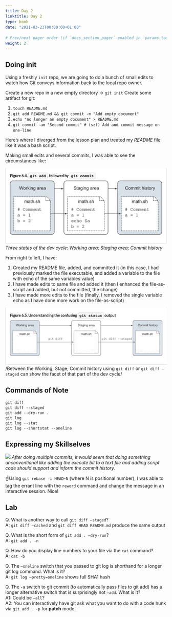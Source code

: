 ```yaml
---
title: Day 2
linktitle: Day 2
type: book
date: "2021-03-23T00:00:00+01:00"

# Prev/next pager order (if `docs_section_pager` enabled in `params.toml`)
weight: 2
---
```

## Doing init
Using a freshly `init` repo, we are going to do a bunch of small edits to watch how Git conveys information back to the local repo owner.

Create a new repo in a new empty directory -> `git init`
Create some artifact for git:

1. `touch README.md`
2. `git add README.md && git commit -m "Add empty document"`
3. `echo "no longer an empty document" > README.md`
4. `git commit -am "Second commit" # (szf) Add and commit message on one-line`

Here’s where I diverged from the lesson plan and treated my _README_ file like it was a bash script.

Making small edits and several commits, I was able to see the circumstances like:
 
![](day2-02.png)
_Three states of the dev cycle: Working area; Staging area; Commit history_

From right to left, I have:

1. Created my README file, added, and committed it (in this case, I had previously marked the file executable, and added a variable to the file with echo of the same variables value)
2. I have made edits to same file and added it (then I enhanced the file-as-script and added, but not committed, the change)
3. I have made more edits to the file (finally, I removed the single variable echo as I have done more work on the file-as-script)

![](day2-03.png)
/Between the Working; Stage; Commit history using `git diff` or `git diff —staged` can show the facet of that part of the dev cycle/

## Commands of Note
```
git diff
git diff --staged
git add --dry-run .
git log
git log --stat
git log --shortstat --oneline
```

##  Expressing my Skillselves

![](git-mol-day2-01.png)
_After doing multiple commits, it would seem that doing something unconventional like adding the execute bit to a text file and adding script code should support and inform the commit history._

☝️Using `git rebase -i HEAD~N`  (where N is positional number), I was able to tag the errant line with the `reword` command and change the message in an interactive session. Nice!

## Lab
Q. What is another way to call `git diff —staged`?  
A: `git diff —cached` and `git diff HEAD README.md` produce the same output

Q. What is the short form of `git add . —dry-run`?  
A: `git add . -n`

Q. How do you display line numbers to your file via the `cat` command?  
A: `cat -b`

Q. The `—oneline` switch that you passed to git log is shorthand for a longer git log command. What is it?  
A: `git log —pretty=oneline`  shows full SHA1 hash

Q. The `-a` switch to git commit (to automatically pass files to git add) has a longer alternative switch that is surprisingly not `—add`. What is it?  
A1: Could be `—all`?  
A2: You can interactively have git ask what you want to do with a code hunk via `git add . -p` for **patch** mode.